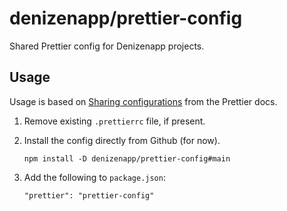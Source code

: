 # denizenapp/prettier-config

Shared Prettier config for Denizenapp projects.

## Usage

Usage is based on [Sharing configurations](https://prettier.io/docs/en/configuration.html#sharing-configurations) from the Prettier docs.

1. Remove existing `.prettierrc` file, if present.
1. Install the config directly from Github (for now).

    ```
    npm install -D denizenapp/prettier-config#main
    ```

1. Add the following to `package.json`:

    ```
    "prettier": "prettier-config"
    ```
